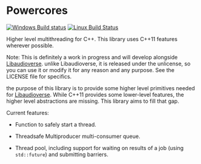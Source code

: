 Powercores
==========

[![Windows Build status](https://ci.appveyor.com/api/projects/status/i9weg9bwijybpxxt?svg=true)](https://ci.appveyor.com/project/camlorn/powercores)
[![Linux Build Status](https://travis-ci.org/camlorn/powercores.svg?branch=master)](https://travis-ci.org/camlorn/powercores)

Higher level multithreading for C++.  This library uses C++11 features wherever possible.

Note: This is definitely a work in progress and will develop alongside [Libaudioverse](http://github.com/camlorn/libaudioverse).  unlike Libaudioverse, it is released under the unlicense, so you can use it or modify it for any reason and any purpose.  See the LICENSE file for specifics.

the purpose of this library is to provide some higher level primitives needed for [Libaudioverse](http://github.com/camlorn/libaudioverse).  While C++11 provides some lower-level features, the higher level abstractions are missing.  This library aims to fill that gap.

Current features:

- Function to safely start a thread.

-  Threadsafe Multiproducer multi-consumer queue.

- Thread pool, including support for waiting on results of a job (using `std::future`) and submitting barriers.

